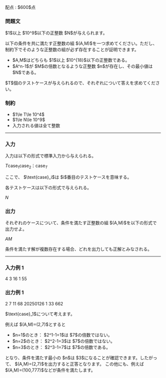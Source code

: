 
<div>

<span>

<span>

<p>
配点 : $600$点
</p>

<div>

<section>

### **問題文**

<p>
$1$以上 $10^9$以下の正整数 $N$が与えられます。
</p>

<p>
以下の条件を共に満たす正整数の組 $(A,M)$を一つ求めてください。ただし、制約下でそのような正整数の組が必ず存在することが証明できます。
</p>

<ul>

<li>
$A,M$はどちらも $1$以上 $10^{18}$以下の正整数である。
</li>

<li>
$A^n-1$が $M$の倍数となるような正整数 $n$が存在し、その最小値は $N$である。
</li>

</ul>

<p>
$T$個のテストケースが与えられるので、それぞれについて答えを求めてください。
</p>

</section>

</div>

<div>

<section>

### **制約**

<ul>

<li>
$1\le T\le 10^4$
</li>

<li>
$1\le N\le 10^9$
</li>

<li>
入力される値は全て整数
</li>

</ul>

</section>

</div>

---

<div>

<div>

<section>

### **入力**

<p>
入力は以下の形式で標準入力から与えられる。
</p>

<div>

$T$$\text{case}_1$$\text{case}_2$$\vdots$$\text{case}_T$
</div>

<p>
ここで、 $\text{case}_i$は $i$番目のテストケースを意味する。
</p>

<p>
各テストケースは以下の形式で与えられる。
</p>

<div>

$N$
</div>

</section>

</div>

<div>

<section>

### **出力**

<p>
それぞれのケースについて、条件を満たす正整数の組 $(A,M)$を以下の形式で出力せよ。
</p>

<div>

$A$$M$
</div>

<p>
条件を満たす解が複数存在する場合、どれを出力しても正解とみなされる。
</p>

</section>

</div>

</div>

---

<div>

<section>

### **入力例 1**

<div>

4
3
16
1
55

</div>

</section>

</div>

<div>

<section>

### **出力例 1**

<div>

2 7
11 68
20250126 1
33 662

</div>

<p>
$\text{case}_1$について考えます。
</p>

<p>
例えば $(A,M)=(2,7)$とすると
</p>

<ul>

<li>
$n=1$のとき： $2^1-1=1$は $7$の倍数ではない。
</li>

<li>
$n=2$のとき： $2^2-1=3$は $7$の倍数ではない。
</li>

<li>
$n=3$のとき： $2^3-1=7$は $7$の倍数である。
</li>

</ul>

<p>
となり、条件を満たす最小の $n$は $3$になることが確認できます。したがって、 $(A,M)=(2,7)$を出力すると正答となります。
この他にも、例えば $(A,M)=(100,777)$などが条件を満たします。
</p>

</section>

</div>

</span>

</span>

</div>
